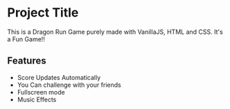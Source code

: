 
# Project Title

This is a Dragon Run Game purely made with VanillaJS, HTML and CSS. It's a Fun Game!!


## Features

- Score Updates Automatically
- You Can challenge with your friends
- Fullscreen mode
- Music Effects

  
